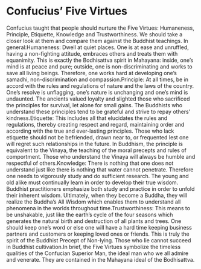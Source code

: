 # Confucius’ Five Virtues

​Confucius taught that people should nurture the Five Virtues: Humaneness, Principle, Etiquette, Knowledge and Trustworthiness. We should take a closer look at them and compare them against the Buddhist teachings.       ​In general:Humaneness: Dwell at quiet places. One is at ease and unruffled, having a non-fighting attitude, embraces others and treats them with equanimity. This is exactly the Bodhisattva spirit in Mahayana: inside, one’s mind is at peace and pure; outside, one is non-discriminating and works to save all living beings. Therefore, one works hard at developing one’s samadhi, non-discrimination and compassion.Principle: At all times, be in accord with the rules and regulations of nature and the laws of the country. One’s resolve is unflagging, one’s nature is unchanging and one’s mind is undaunted. The ancients valued loyalty and slighted those who sacrificed the principles for survival, let alone for small gains. The Buddhists who understand these principles tend to be grateful and strive to repay others’ kindness.Etiquette: This includes all that elucidates the rules and regulations, thereby creating respect and regard, maintaining order and according with the true and ever-lasting principles. Those who lack etiquette should not be befriended, drawn near to, or frequented lest one will regret such relationships in the future. In Buddhism, the principle is equivalent to the Vinaya, the teaching of the moral precepts and rules of comportment. Those who understand the Vinaya will always be humble and respectful of others.Knowledge: There is nothing that one does not understand just like there is nothing that water cannot penetrate. Therefore one needs to vigorously study and do sufficient research. The young and old alike must continually learn in order to develop their true wisdom. Buddhist practitioners emphasize both study and practice in order to unfold their inherent wisdom. Ultimately, when they become a Buddha, they will realize the Buddha’s All Wisdom which enables them to understand all phenomena in the worlds throughout time.Trustworthiness: This means to be unshakable, just like the earth’s cycle of the four seasons which generates the natural birth and destruction of all plants and trees. One should keep one’s word or else one will have a hard time keeping business partners and customers or keeping loved ones or friends. This is truly the spirit of the Buddhist Precept of Non-lying. Those who lie cannot succeed in Buddhist cultivation.In brief, the Five Virtues symbolize the timeless qualities of the Confucian Superior Man, the ideal man who we all admire and venerate. They are contained in the Mahayana ideal of the Bodhisattva.